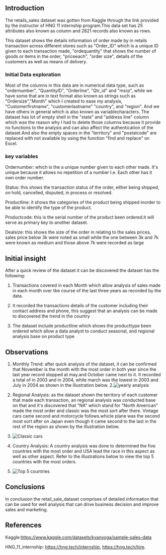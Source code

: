 ## Introduction

  The retails_sales dataset was gotten from Kaggle through the link provided by the instructor of HNG 11 internship program.This data set has 25 attributes also known as column and 2821 records also known as rows. 
 
  This dataset shows the details information of order made by in retails transaction across different stores such as "Order_ID" which is a unique ID given to each transaction made, "ordequantity" that shows the number of goods or items in the order, "priceeach", "order size", details of the customers as well as means of delivery. 
### Initial Data exploration
Most of the columns in this data are in numerical data type, such as "ordernumber", "QuantityID", "Orderline", "Qtr_id" and "msrp", while we have some that are in text format also known as strings such as "Ordersize","Month" which I created to ease my analysis, "Customerfirstname", "customerlastname" "country", and "region". And we have others in general which is also known as variablecharacters. 
The dataset has lot of empty shell in the "state" and "address line" column which was the reason why I had to delete those columns because it provide no functions to the analysis and can also affect the authentication of the dataset.And also the empty spaces in the "territory" and "postalcode" are replaced with not available by using the function "find and replace" on Excel.
### key variables
Ordernumber: which is the a unique number given to each other made. It's unique because it allows no repetition of a number I.e. Each other has it own order number. 

Status: this shows the transaction status of the order, either being shipped, on hold, cancelled, disputed, in process or resolved.

Productline: it shows the categories of the product being shipped inorder to be able to identify the type of the product. 

Productcode: this is the serial number of the product been ordered.it will serve as primary key to another dataset. 

Dealsize: this shows the size of the order in relating to the sales prices, sales price below 3k were noted as small while the one between 3k and 7k were known as medium and those above 7k were recorded as large   

## Initial insight 
After a quick review of the dataset it can be discovered the dataset has the following:
1. Transactions covered in each Month which allow analysis of sales made in each month over tbe course of the last three years as recorded by the data.

2. It recorded the transactions details of the customer including  their contact address and phone, this suggest that an analysis can be made to discovered the trend in the country
  
3. The dataset include productline which shows the producttype been ordered which allow a data analyst to conduct seasonal, and regional analysis base on product type 
## Observations
1. Monthly Trend: after quick analysis of the dataset, it can be confirmed that November is the month with the most order in both year since the last year record stopped at may.and October came next to it. It recorded a total of  in 2003 and in 2004, while march was the lowest in 2003 and July in 2004 as shown in the illustration below.
2.![yearly analysis](https://github.com/Danboko19/HNG-Stage-0-Report1/assets/148493509/ecd481c3-c8df-4a18-aa57-993181e9f4f1)


3. Regional Analysis: as the dataset shown the territory of each customer that made each transaction, an regional analysis was conducted base on that and it's discovered that "NA" which stand for "North American" made the most order and classic was the most sort after there. Vintage cars came second and motorcycle follows.whicle plane was the second most sort after on Japan even though it came second to the last in the rest of the region  as shown by the illustration below.
4. ![Classic cars](https://github.com/Danboko19/HNG-Stage-0-Report1/assets/148493509/6d420344-f91c-482a-b35d-1848e50d9fec)


5. Country Analysis: A country analysis was done to determined the five countries with the most order and USA lead the race in this aspect as well as other aspect. Refer to the illustrations below to view the top 5 countries with the most orders.
6. ![Top 5 countries](https://github.com/Danboko19/HNG-Stage-0-Report1/assets/148493509/b4c95df3-e30d-448e-9fdd-9b68f582ac04)

## Conclusions

In conclusion the retail_sale_dataset comprises of detailed information that can be used for well analysis that can drive business decision and improve sales and marketing. 
## References

Kaggle:https://www.kaggle.com/datasets/kyanyoga/sample-sales-data

HNG_11_internship: https://hng.tech/internship, 
https://hng.tech/hire. 

